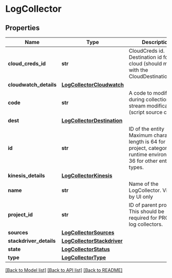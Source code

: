 # LogCollector

## Properties
Name | Type | Description | Notes
------------ | ------------- | ------------- | -------------
**cloud_creds_id** | **str** | CloudCreds id. Destination id for the cloud (should match with the CloudDestinationType) | 
**cloudwatch_details** | [**LogCollectorCloudwatch**](LogCollectorCloudwatch.md) |  | [optional] 
**code** | **str** | A code to modify logs during collection Log stream modifications (script source code) | [optional] 
**dest** | [**LogCollectorDestination**](LogCollectorDestination.md) |  | 
**id** | **str** | ID of the entity Maximum character length is 64 for project, category, and runtime environment, 36 for other entity types. | [optional] 
**kinesis_details** | [**LogCollectorKinesis**](LogCollectorKinesis.md) |  | [optional] 
**name** | **str** | Name of the LogCollector. Visible by UI only | 
**project_id** | **str** | ID of parent project. This should be required for PROJECT log collectors. | [optional] 
**sources** | [**LogCollectorSources**](LogCollectorSources.md) |  | 
**stackdriver_details** | [**LogCollectorStackdriver**](LogCollectorStackdriver.md) |  | [optional] 
**state** | [**LogCollectorStatus**](LogCollectorStatus.md) |  | 
**type** | [**LogCollectorType**](LogCollectorType.md) |  | 

[[Back to Model list]](../README.md#documentation-for-models) [[Back to API list]](../README.md#documentation-for-api-endpoints) [[Back to README]](../README.md)

